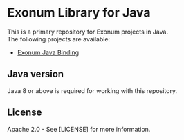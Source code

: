 # Exonum Library for Java
This is a primary repository for Exonum projects in Java.  
The following projects are available:
 - [Exonum Java Binding](exonum-java-binding-parent)

## Java version
Java 8 or above is required for working with this repository.
 
## License
Apache 2.0 - See [LICENSE] for more information.  
  
